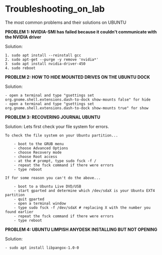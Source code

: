 # Troubleshooting_on_lab
The most common problems and their solutions on UBUNTU


**PROBLEM 1: NVIDIA-SMI has failed because it couldn't communicate with the NVIDIA driver**

Solution:

	1. sudo apt install --reinstall gcc
	2. sudo apt-get --purge -y remove 'nvidia*'
	3  sudo apt install nvidia-driver-450 
	4. sudo reboot


**PROBLEM 2: HOW TO HIDE MOUNTED DRIVES ON THE UBUNTU DOCK**

Solution:

	- open a terminal and type "gsettings set org.gnome.shell.extensions.dash-to-dock show-mounts false" for hide
	- open a terminal and type "gsettings set org.gnome.shell.extensions.dash-to-dock show-mounts true" for show
	
**PROBLEM 3: RECOVERING JOURNAL UBUNTU**

Solution:
	Lets first check your file system for errors.

	To check the file system on your Ubuntu partition...

	    - boot to the GRUB menu
	    - choose Advanced Options
	    - choose Recovery mode
	    - choose Root access
	    - at the # prompt, type sudo fsck -f /
	    - repeat the fsck command if there were errors
	    - type reboot

	If for some reason you can't do the above...

	    - boot to a Ubuntu Live DVD/USB
	    - start gparted and determine which /dev/sdaX is your Ubuntu EXT4 partition
	    - quit gparted
	    - open a terminal window
	    - type sudo fsck -f /dev/sdaX # replacing X with the number you found earlier
	    - repeat the fsck command if there were errors
	    - type reboot
	
**PROBLEM 4: UBUNTU LIMPISH ANYDESK INSTALLING BUT NOT OPENING**

Solution:

	- sudo apt install libpangox-1.0-0
